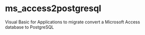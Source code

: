 # ms_access2postgresql
Visual Basic for Applications to migrate convert a Microsoft Access database to PostgreSQL
